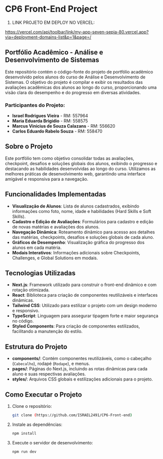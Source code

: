 # CP6 Front-End Project

1. LINK PROJETO EM DEPLOY NO VERCEL:
   
https://vercel.com/api/toolbar/link/my-app-seven-sepia-80.vercel.app?via=deployment-domains-list&p=1&page=/
  

## Portfólio Acadêmico - Análise e Desenvolvimento de Sistemas

Este repositório contém o código-fonte do projeto de portfólio acadêmico desenvolvido pelos alunos do curso de Análise e Desenvolvimento de Sistemas. O objetivo do projeto é compilar e exibir os resultados das avaliações acadêmicas dos alunos ao longo do curso, proporcionando uma visão clara do desempenho e do progresso em diversas atividades.

### Participantes do Projeto:
- **Israel Rodrigues Vieira** - RM: 557964
- **Maria Eduarda Brigidio** - RM: 558575
- **Marcus Vinicius de Souza Calazans** - RM: 556620
- **Carlos Eduardo Rabelo Souza** - RM: 558470

## Sobre o Projeto
Este portfólio tem como objetivo consolidar todas as avaliações, checkpoint, desafios e soluções globais dos alunos, exibindo o progresso e destacando as habilidades desenvolvidas ao longo do curso. Utilizamos as melhores práticas de desenvolvimento web, garantindo uma interface amigável e responsiva para a navegação.

## Funcionalidades Implementadas
- **Visualização de Alunos**: Lista de alunos cadastrados, exibindo informações como foto, nome, idade e habilidades (Hard Skills e Soft Skills).
- **Cadastro e Edição de Avaliações**: Formulários para cadastro e edição de novas matérias e avaliações dos alunos.
- **Navegação Dinâmica**: Roteamento dinâmico para acesso aos detalhes das matérias, checkpoints, desafios e soluções globais de cada aluno.
- **Gráficos de Desempenho**: Visualização gráfica do progresso dos alunos em cada matéria.
- **Modais Interativos**: Informações adicionais sobre Checkpoints, Challenges, e Global Solutions em modais.

## Tecnologias Utilizadas
- **Next.js**: Framework utilizado para construir o front-end dinâmico e com rotação otimizada.
- **React**: Biblioteca para criação de componentes reutilizáveis e interfaces dinâmicas.
- **Tailwind CSS**: Utilizado para estilizar o projeto com um design moderno e responsivo.
- **TypeScript**: Linguagem para assegurar tipagem forte e maior segurança no código.
- **Styled Components**: Para criação de componentes estilizados, facilitando a manutenção do estilo.

## Estrutura do Projeto
- **components/**: Contém componentes reutilizáveis, como o cabeçalho (`Cabecalho`), rodapé (`Rodape`), e menus.
- **pages/**: Páginas do Next.js, incluindo as rotas dinâmicas para cada aluno e suas respectivas avaliações.
- **styles/**: Arquivos CSS globais e estilizações adicionais para o projeto.

## Como Executar o Projeto
1. Clone o repositório:
   ```bash
   git clone (https://github.com/ISRAEL2491/CP6-Front-end)
   ```
2. Instale as dependências:
   ```bash
   npm install
   ```
3. Execute o servidor de desenvolvimento:
   ```bash
   npm run dev
   ```
